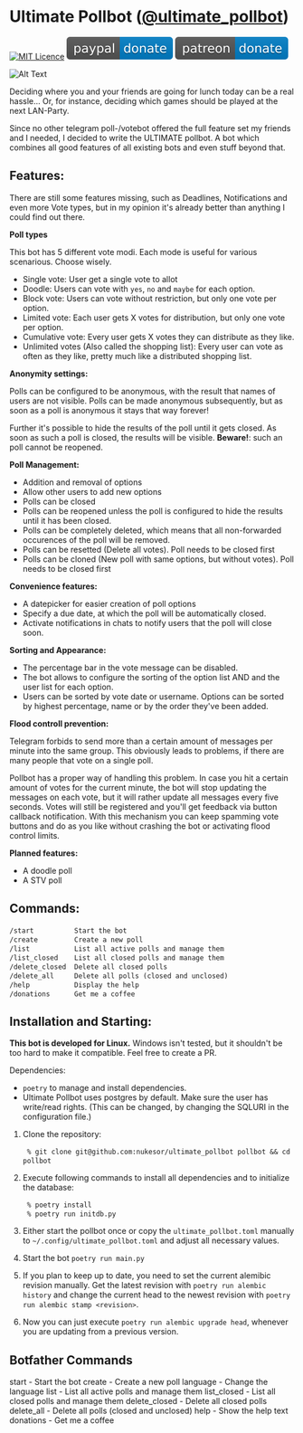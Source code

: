 # Ultimate Pollbot ([@ultimate_pollbot](https://t.me/ultimate_pollbot))


[![MIT Licence](https://img.shields.io/badge/license-MIT-success.svg)](https://github.com/Nukesor/pollbot/blob/master/LICENSE.md)
[![Paypal](https://github.com/Nukesor/images/blob/master/paypal-donate-blue.svg)](https://www.paypal.me/arnebeer/)
[![Patreon](https://github.com/Nukesor/images/blob/master/patreon-donate-blue.svg)](https://www.patreon.com/nukesor)


![Alt Text](https://github.com/Nukesor/images/blob/master/pollbot.gif)

Deciding where you and your friends are going for lunch today can be a real hassle...
Or, for instance, deciding which games should be played at the next LAN-Party.

Since no other telegram poll-/votebot offered the full feature set my friends and I needed, I decided to write the ULTIMATE pollbot. A bot which combines all good features of all existing bots and even stuff beyond that.


## Features:
There are still some features missing, such as Deadlines, Notifications and even more Vote types, but in my opinion it's already better than anything I could find out there.


**Poll types**

This bot has 5 different vote modi. Each mode is useful for various scenarious. Choose wisely.

- Single vote: User get a single vote to allot
- Doodle: Users can vote with `yes`, `no` and `maybe` for each option.
- Block vote: Users can vote without restriction, but only one vote per option.
- Limited vote: Each user gets X votes for distribution, but only one vote per option.
- Cumulative vote: Every user gets X votes they can distribute as they like.
- Unlimited votes (Also called the shopping list): Every user can vote as often as they like, pretty much like a distributed shopping list.

**Anonymity settings:**

Polls can be configured to be anonymous, with the result that names of users are not visible.
Polls can be made anonymous subsequently, but as soon as a poll is anonymous it stays that way forever!

Further it's possible to hide the results of the poll until it gets closed.
As soon as such a poll is closed, the results will be visible. **Beware!**: such an poll cannot be reopened.

**Poll Management:**
- Addition and removal of options
- Allow other users to add new options
- Polls can be closed
- Polls can be reopened unless the poll is configured to hide the results until it has been closed.
- Polls can be completely deleted, which means that all non-forwarded occurences of the poll will be removed.
- Polls can be resetted (Delete all votes). Poll needs to be closed first
- Polls can be cloned (New poll with same options, but without votes). Poll needs to be closed first


**Convenience features:**
- A datepicker for easier creation of poll options
- Specify a due date, at which the poll will be automatically closed.
- Activate notifications in chats to notify users that the poll will close soon.


**Sorting and Appearance:**

- The percentage bar in the vote message can be disabled.
- The bot allows to configure the sorting of the option list AND and the user list for each option.
- Users can be sorted by vote date or username. Options can be sorted by highest percentage, name or by the order they've been added.


**Flood controll prevention:**

Telegram forbids to send more than a certain amount of messages per minute into the same group. This obviously leads to problems, if there are many people that vote on a single poll.

Pollbot has a proper way of handling this problem.
In case you hit a certain amount of votes for the current minute, the bot will stop updating the messages on each vote, but it will rather update all messages every five seconds.
Votes will still be registered and you'll get feedback via button callback notification.
With this mechanism you can keep spamming vote buttons and do as you like without crashing the bot or activating flood control limits.


**Planned features:**

- A doodle poll
- A STV poll


## Commands:

    /start          Start the bot
    /create         Create a new poll
    /list           List all active polls and manage them
    /list_closed    List all closed polls and manage them
    /delete_closed  Delete all closed polls
    /delete_all     Delete all polls (closed and unclosed)
    /help           Display the help
    /donations      Get me a coffee


## Installation and Starting:
**This bot is developed for Linux.** Windows isn't tested, but it shouldn't be too hard to make it compatible. Feel free to create a PR.

Dependencies: 
- `poetry` to manage and install dependencies.
- Ultimate Pollbot uses postgres by default. Make sure the user has write/read rights. (This can be changed, by changing the SQLURI in the configuration file.)


1. Clone the repository:

        % git clone git@github.com:nukesor/ultimate_pollbot pollbot && cd pollbot

2. Execute following commands to install all dependencies and to initialize the database:

        % poetry install
        % poetry run initdb.py

3. Either start the pollbot once or copy the `ultimate_pollbot.toml` manually to `~/.config/ultimate_pollbot.toml` and adjust all necessary values.
4. Start the bot `poetry run main.py`

5. If you plan to keep up to date, you need to set the current alemibic revision manually.
Get the latest revision with `poetry run alembic history` and change the current head to the newest revision with `poetry run alembic stamp <revision>`.
6. Now you can just execute `poetry run alembic upgrade head`, whenever you are updating from a previous version.



## Botfather Commands

start - Start the bot
create - Create a new poll
language - Change the language
list - List all active polls and manage them
list_closed - List all closed polls and manage them
delete_closed - Delete all closed polls
delete_all - Delete all polls (closed and unclosed)
help - Show the help text
donations - Get me a coffee
